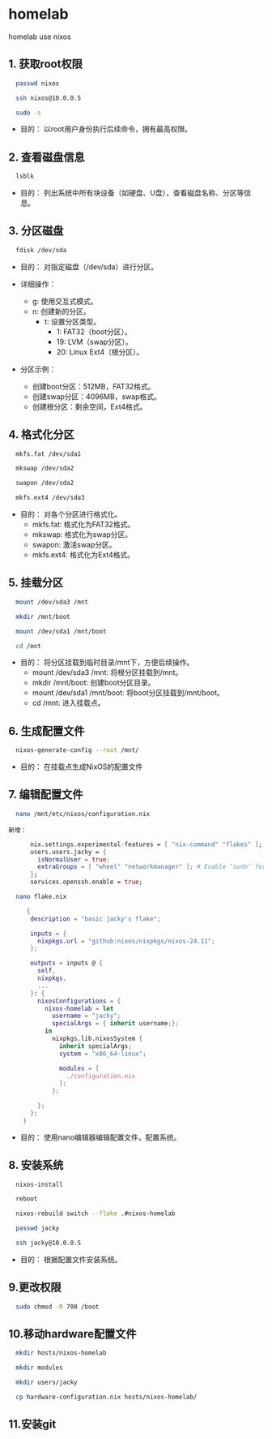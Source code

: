 # homelab
homelab use nixos

## 1. 获取root权限
```bash
  passwd nixos
```
```bash
  ssh nixos@10.0.0.5
```
```bash
  sudo -s
```
  * 目的： 以root用户身份执行后续命令，拥有最高权限。
    
## 2. 查看磁盘信息
```bash
  lsblk
```
  * 目的： 列出系统中所有块设备（如硬盘、U盘），查看磁盘名称、分区等信息。
    
## 3. 分区磁盘
```bash
  fdisk /dev/sda
```
* 目的： 对指定磁盘（/dev/sda）进行分区。
  
* 详细操作：
    * g: 使用交互式模式。
    * n: 创建新的分区。
        * t: 设置分区类型。
            * 1: FAT32（boot分区）。
            * 19: LVM（swap分区）。
            * 20: Linux Ext4（根分区）。
* 分区示例：
    * 创建boot分区：512MB，FAT32格式。
    * 创建swap分区：4096MB，swap格式。
    * 创建根分区：剩余空间，Ext4格式。
      
## 4. 格式化分区
```bash
  mkfs.fat /dev/sda1
```
```bash
  mkswap /dev/sda2
```
```bash
  swapon /dev/sda2
```
```bash
  mkfs.ext4 /dev/sda3
```
  * 目的： 对各个分区进行格式化。
    * mkfs.fat: 格式化为FAT32格式。
    * mkswap: 格式化为swap分区。
    * swapon: 激活swap分区。
    * mkfs.ext4: 格式化为Ext4格式。
      
## 5. 挂载分区
```bash
  mount /dev/sda3 /mnt
```
```bash
  mkdir /mnt/boot
```
```bash
  mount /dev/sda1 /mnt/boot
```
```bash
  cd /mnt
```
  * 目的： 将分区挂载到临时目录/mnt下，方便后续操作。
    * mount /dev/sda3 /mnt: 将根分区挂载到/mnt。
    * mkdir /mnt/boot: 创建boot分区目录。
    * mount /dev/sda1 /mnt/boot: 将boot分区挂载到/mnt/boot。
    * cd /mnt: 进入挂载点。
      
## 6. 生成配置文件
```bash
  nixos-generate-config --root /mnt/
```
  * 目的： 在挂载点生成NixOS的配置文件
    
## 7. 编辑配置文件
```bash
  nano /mnt/etc/nixos/configuration.nix
```
    新增：
   
```nix
      nix.settings.experimental-features = [ "nix-command" "flakes" ];
      users.users.jacky = {
        isNormalUser = true;
        extraGroups = [ "wheel" "networkmanager" ]; # Enable ‘sudo’ for the user.
      };
      services.openssh.enable = true;
```
```bash
  nano flake.nix
```
```nix     
     {
      description = "basic jacky's flake";

      inputs = { 
        nixpkgs.url = "github:nixos/nixpkgs/nixos-24.11";
      };

      outputs = inputs @ {
        self,
        nixpkgs,
        ...
      }: {
        nixosConfigurations = {
          nixos-homelab = let
            username = "jacky";
            specialArgs = { inherit username;};
          in
            nixpkgs.lib.nixosSystem {
              inherit specialArgs;
              system = "x86_64-linux";

              modules = [  
                ./configuration.nix  
              ];
            };

        };
      };
    }
```


  * 目的： 使用nano编辑器编辑配置文件，配置系统。
  
## 8. 安装系统
```bash
  nixos-install
```
```bash
  reboot
```
```bash
  nixos-rebuild switch --flake .#nixos-homelab
```
```bash
  passwd jacky
```
```bash
  ssh jacky@10.0.0.5
```
  * 目的： 根据配置文件安装系统。
    
## 9.更改权限
```bash
  sudo chmod -R 700 /boot
```  
## 10.移动hardware配置文件
```bash
  mkdir hosts/nixos-homelab
```
```bash
  mkdir modules
```
```bash
  mkdir users/jacky
```
```bash
  cp hardware-configuration.nix hosts/nixos-homelab/
```
## 11.安装git




